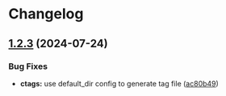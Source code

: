 # Changelog

## [1.2.3](https://github.com/xixiaofinland/sf.nvim/compare/v1.2.2...v1.2.3) (2024-07-24)


### Bug Fixes

* **ctags:** use default_dir config to generate tag file ([ac80b49](https://github.com/xixiaofinland/sf.nvim/commit/ac80b49f0cdfb183a161bfb079f07e047c08df31))
